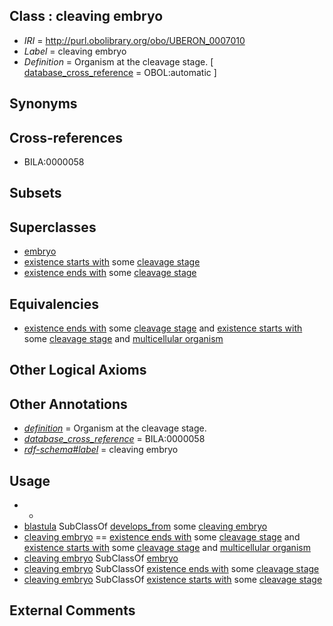 
## Class : cleaving embryo

 * *IRI* = http://purl.obolibrary.org/obo/UBERON_0007010
 * *Label* = cleaving embryo
 * *Definition* = Organism at the cleavage stage. [ [database_cross_reference](../../ef/oboInOwl#hasDbXref.md) = OBOL:automatic ]

## Synonyms


## Cross-references

 * BILA:0000058

## Subsets


## Superclasses

 * [embryo](../../UBERON/22/UBERON_0000922.md)
 * [existence starts with](../../RO/89/RO_0002489.md) some [cleavage stage](../../UBERON/07/UBERON_0000107.md)
 * [existence ends with](../../RO/93/RO_0002493.md) some [cleavage stage](../../UBERON/07/UBERON_0000107.md)

## Equivalencies

 * [existence ends with](../../RO/93/RO_0002493.md) some [cleavage stage](../../UBERON/07/UBERON_0000107.md) and [existence starts with](../../RO/89/RO_0002489.md) some [cleavage stage](../../UBERON/07/UBERON_0000107.md) and [multicellular organism](../../UBERON/68/UBERON_0000468.md)

## Other Logical Axioms


## Other Annotations

 * *[definition](../../IAO/15/IAO_0000115.md)* = Organism at the cleavage stage.
 * *[database_cross_reference](../../ef/oboInOwl#hasDbXref.md)* = BILA:0000058
 * *[rdf-schema#label](../../el/rdf-schema#label.md)* = cleaving embryo

## Usage

 * -
 * [blastula](../../UBERON/07/UBERON_0000307.md) SubClassOf [develops_from](../../RO/02/RO_0002202.md) some [cleaving embryo](../../UBERON/10/UBERON_0007010.md)
 * [cleaving embryo](../../UBERON/10/UBERON_0007010.md) == [existence ends with](../../RO/93/RO_0002493.md) some [cleavage stage](../../UBERON/07/UBERON_0000107.md) and [existence starts with](../../RO/89/RO_0002489.md) some [cleavage stage](../../UBERON/07/UBERON_0000107.md) and [multicellular organism](../../UBERON/68/UBERON_0000468.md)
 * [cleaving embryo](../../UBERON/10/UBERON_0007010.md) SubClassOf [embryo](../../UBERON/22/UBERON_0000922.md)
 * [cleaving embryo](../../UBERON/10/UBERON_0007010.md) SubClassOf [existence ends with](../../RO/93/RO_0002493.md) some [cleavage stage](../../UBERON/07/UBERON_0000107.md)
 * [cleaving embryo](../../UBERON/10/UBERON_0007010.md) SubClassOf [existence starts with](../../RO/89/RO_0002489.md) some [cleavage stage](../../UBERON/07/UBERON_0000107.md)

## External Comments

